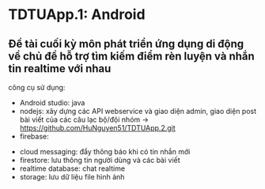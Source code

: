 # TDTUApp.1: Android
## Đề tài cuối kỳ môn phát triển ứng dụng di động về chủ đề hỗ trợ tìm kiếm điểm rèn luyện và nhắn tin realtime với nhau
công cụ sử dụng:
- Android studio: java
- nodejs: xây dựng các API webservice và giao diện admin, giao diện post bài viết của các câu lạc bộ/đội nhóm 
  -> https://github.com/HuNguyen51/TDTUApp.2.git
- firebase: 
+ cloud messaging: đẩy thông báo khi có tin nhắn mới
+ firestore: lưu thông tin người dùng và các bài viết
+ realtime database: chat realtime
+ storage: lưu dữ liệu file hình ảnh
